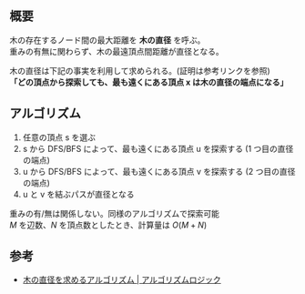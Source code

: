 ## 概要

木の存在するノード間の最大距離を **木の直径** を呼ぶ。  
重みの有無に関わらず、木の最遠頂点間距離が直径となる。

木の直径は下記の事実を利用して求められる。(証明は参考リンクを参照)  
**「どの頂点から探索しても、最も遠くにある頂点 x は木の直径の端点になる」**

## アルゴリズム

1. 任意の頂点 s を選ぶ
2. s から DFS/BFS によって、最も遠くにある頂点 u を探索する (1 つ目の直径の端点)
3. u から DFS/BFS によって、最も遠くにある頂点 v を探索する (2 つ目の直径の端点)
4. u と v を結ぶパスが直径となる  

重みの有/無は関係しない。同様のアルゴリズムで探索可能  
$M$ を辺数、$N$ を頂点数としたとき、計算量は $O(M+N)$

## 参考

- [木の直径を求めるアルゴリズム | アルゴリズムロジック](https://algo-logic.info/tree-diameter/#)
